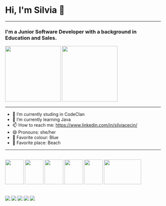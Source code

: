  # Hi, I'm Silvia 👋
 
 <hr>

### I'm a Junior Software Developer with a background in Education and Sales.

<div>
  <img height="180em" src="https://github-readme-stats.vercel.app/api?username=Scecin&show_icons=true&theme=radical"/>
  <img height="180em" src="https://github-readme-stats.vercel.app/api/top-langs/?username=Scecin&layout=compact&theme=radical"/>
</div><hr>

- 🔭 I’m currently studing in CodeClan
- 🌱 I’m currently learning Java
- 📫 How to reach me: https://www.linkedin.com/in/silviacecin/
- 😄 Pronouns: she/her
- 🌈 Favorite colour: Blue
- 🌴 Favorite place: Beach

<hr>

<div style="display: inline_block"><br>        
  <img height="80" width="60" src="https://cdn.jsdelivr.net/gh/devicons/devicon/icons/python/python-original-wordmark.svg" />
  <img height="80" width="60" src="https://cdn.jsdelivr.net/gh/devicons/devicon/icons/html5/html5-original-wordmark.svg" />
  <img height="80" width="60" src="https://cdn.jsdelivr.net/gh/devicons/devicon/icons/javascript/javascript-original.svg" />
  <img height="80" width="60" src="https://cdn.jsdelivr.net/gh/devicons/devicon/icons/react/react-original-wordmark.svg" />
  <img height="80" width="60" src="https://cdn.jsdelivr.net/gh/devicons/devicon/icons/java/java-original-wordmark.svg" />
  <img height="80" width="120" src="https://cdn.jsdelivr.net/gh/devicons/devicon/icons/kotlin/kotlin-original-wordmark.svg" />
</div><br>        
          
<div style="display: inline_block"><br>
  <img src="https://img.shields.io/badge/PostgreSQL-316192?style=for-the-badge&logo=postgresql&logoColor=white"/>
  <img src="https://img.shields.io/badge/Node.js-43853D?style=for-the-badge&logo=node.js&logoColor=white"/>
  <img src="https://img.shields.io/badge/Express.js-404D59?style=for-the-badge"/>
  <img src="https://img.shields.io/badge/MongoDB-4EA94B?style=for-the-badge&logo=mongodb&logoColor=white"/>
  <img src="https://img.shields.io/badge/Amazon_AWS-232F3E?style=for-the-badge&logo=amazon-aws&logoColor=white"/>
</div>

                                                                                                         
